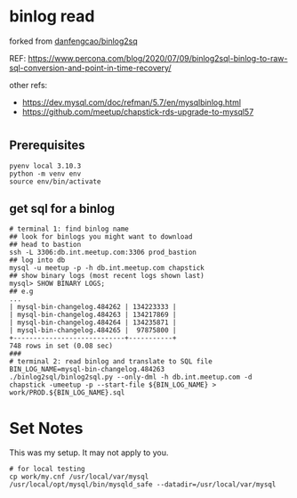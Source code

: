 # binlog read
forked from [danfengcao/binlog2sq](https://github.com/danfengcao/binlog2sql)

REF: https://www.percona.com/blog/2020/07/09/binlog2sql-binlog-to-raw-sql-conversion-and-point-in-time-recovery/

other refs:
* https://dev.mysql.com/doc/refman/5.7/en/mysqlbinlog.html
* https://github.com/meetup/chapstick-rds-upgrade-to-mysql57

# 
## Prerequisites
```
pyenv local 3.10.3
python -m venv env
source env/bin/activate
```
## get sql for a binlog

```
# terminal 1: find binlog name
## look for binlogs you might want to download
## head to bastion
ssh -L 3306:db.int.meetup.com:3306 prod_bastion
## log into db
mysql -u meetup -p -h db.int.meetup.com chapstick
## show binary logs (most recent logs shown last)
mysql> SHOW BINARY LOGS;
## e.g
...
| mysql-bin-changelog.484262 | 134223333 |
| mysql-bin-changelog.484263 | 134217869 |
| mysql-bin-changelog.484264 | 134235871 |
| mysql-bin-changelog.484265 |  97875800 |
+----------------------------+-----------+
748 rows in set (0.08 sec)
### 
# terminal 2: read binlog and translate to SQL file
BIN_LOG_NAME=mysql-bin-changelog.484263
./binlog2sql/binlog2sql.py --only-dml -h db.int.meetup.com -d chapstick -umeetup -p --start-file ${BIN_LOG_NAME} > work/PROD.${BIN_LOG_NAME}.sql
```

# Set Notes
This was my setup. It may not apply to you.
```
# for local testing
cp work/my.cnf /usr/local/var/mysql
/usr/local/opt/mysql/bin/mysqld_safe --datadir=/usr/local/var/mysql
```